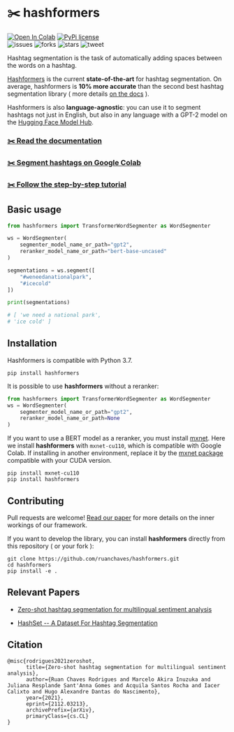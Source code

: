 # ✂️ hashformers

[![Open In Colab](https://colab.research.google.com/assets/colab-badge.svg)](https://colab.research.google.com/github/ruanchaves/hashformers/blob/master/hashformers.ipynb) 
[![PyPi license](https://badgen.net/pypi/license/pip/)](https://pypi.com/project/pip/)  
![issues](https://img.shields.io/github/issues/ruanchaves/hashformers)
![forks](https://img.shields.io/github/forks/ruanchaves/hashformers)
![stars](https://img.shields.io/github/stars/ruanchaves/hashformers)
![tweet](https://img.shields.io/twitter/url?style=social&url=https%3A%2F%2Fgithub.com%2Fruanchaves%2Fhashformers)

Hashtag segmentation is the task of automatically adding spaces between the words on a hashtag. 

[Hashformers](https://github.com/ruanchaves/hashformers) is the current **state-of-the-art** for hashtag segmentation. On average, hashformers is **10% more accurate** than the second best hashtag segmentation library ( more details [on the docs](https://ruanchaves.github.io/hashformers/html/EVALUATION.html) ).

Hashformers is also **language-agnostic**: you can use it to segment hashtags not just in English, but also in any language with a GPT-2 model on the [Hugging Face Model Hub](https://huggingface.co/models).

<p align="center">

<h3> <a href="https://ruanchaves.github.io/hashformers/html/README.html"> ✂️ Read the documentation </a> </h3>

<h3> <a href="https://colab.research.google.com/github/ruanchaves/hashformers/blob/master/hashformers.ipynb"> ✂️ Segment hashtags on Google Colab </a> </h3>

<h3> <a href="https://github.com/ruanchaves/hashformers/blob/master/hashformers.ipynb"> ✂️ Follow the step-by-step tutorial </a> </h3>
</p>



## Basic usage

```python
from hashformers import TransformerWordSegmenter as WordSegmenter

ws = WordSegmenter(
    segmenter_model_name_or_path="gpt2",
    reranker_model_name_or_path="bert-base-uncased"
)

segmentations = ws.segment([
    "#weneedanationalpark",
    "#icecold"
])

print(segmentations)

# [ 'we need a national park',
# 'ice cold' ]
```

## Installation

Hashformers is compatible with Python 3.7.

```
pip install hashformers
```

It is possible to use **hashformers** without a reranker:

```python
from hashformers import TransformerWordSegmenter as WordSegmenter
ws = WordSegmenter(
    segmenter_model_name_or_path="gpt2",
    reranker_model_name_or_path=None
)
```

If you want to use a BERT model as a reranker, you must install [mxnet](https://pypi.org/project/mxnet/). Here we install **hashformers** with `mxnet-cu110`, which is compatible with Google Colab. If installing in another environment, replace it by the [mxnet package](https://pypi.org/project/mxnet/) compatible with your CUDA version.

```
pip install mxnet-cu110 
pip install hashformers
```

## Contributing 

Pull requests are welcome!  [Read our paper](https://arxiv.org/abs/2112.03213) for more details on the inner workings of our framework.

If you want to develop the library, you can install **hashformers** directly from this repository ( or your fork ):

```
git clone https://github.com/ruanchaves/hashformers.git
cd hashformers
pip install -e .
```

## Relevant Papers 

* [Zero-shot hashtag segmentation for multilingual sentiment analysis](https://arxiv.org/abs/2112.03213)

* [HashSet -- A Dataset For Hashtag Segmentation](https://arxiv.org/abs/2201.06741)

## Citation

```
@misc{rodrigues2021zeroshot,
      title={Zero-shot hashtag segmentation for multilingual sentiment analysis}, 
      author={Ruan Chaves Rodrigues and Marcelo Akira Inuzuka and Juliana Resplande Sant'Anna Gomes and Acquila Santos Rocha and Iacer Calixto and Hugo Alexandre Dantas do Nascimento},
      year={2021},
      eprint={2112.03213},
      archivePrefix={arXiv},
      primaryClass={cs.CL}
}
```
